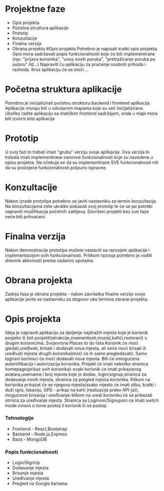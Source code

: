 # Projektne faze
 - Opis projekta
 - Početna struktura aplikacije
 - Prototip
 - Konzultacije
 - Finalna verzija
 - Obrana projekta
#Opis projekta
Potrebno je napisati kratki opis projekta. Opis mora sadržavati popis funkcionalnosti koje će biti implementirane (npr. "prijava korisnika", "unos novih poruka", "pretraživanje poruka po autoru" itd...) Napraviti ću aplikaciju za praćenje osobnih prihoda i rashoda. Kroz aplikaciju će se moći ...

# Početna struktura aplikacije
Potrebno je inicijalizirati početnu strukturu backend i frontend aplikacija. Aplikacije moraju biti u odvojenim mapama koje su već inicijalizirane. Ukoliko radite aplikaciju sa statičkim frontend sadržajem, onda u mapi mora biti izvorni kôd aplikacije

# Prototip
U ovoj fazi bi trebali imati "grubu" verziju svoje aplikacije. Ova verzija bi trebala imati implementirane osnovne funkcionalnosti koje su navedene u opisu projekta. Ne očekuje se da su implementirane SVE funkcionalnosti niti da su postojeće funkcionalnosti potpuno ispravne.

# Konzultacije
Nakon izrade prototipa potrebno se javiti nastavniku za termin konzultacija. Na konzultacijama ćete ukratko pokazati svoj prototip te će se po potrebi napraviti modifikacija početnih zahtjeva. Dovršeni projekti bez ove faze neće biti prihvaćeni.

# Finalna verzija
Nakon demonstracije prototipa možete nastaviti sa razvojem aplikacije i implementacijom svih funkcionalnosti. Prilikom razvoja potrebno je voditi dnevnik aktivnosti prema zadanim uputama.

# Obrana projekta
Zadnja faza je obrana projekta - nakon završetka finalne verzije svoje aplikacije javite se nastavniku za dogovor oko termina obrane projekta.

# Opis projekta
Ideja je napraviti aplikaciju za djeljenje najdražih mjesta koje je korisnik posjetio ili želi posjetiti(atrakcije,znamenitosti,muzeji,kafići,restorani) s drugim korisnicima. Svojevrsna Places to do lista.Korisnik će moći gledati,uređivati, brisati i dodavati nova mjesta, ali neće moći brisati ili uređivati mjesta drugih korisnika(moći će ih samo pregledavati). Samo logirani korinisci će moći dodavati nova mjesta. Biti će omogućena autentifikacija i autorizacija korisnika. Projekt će imati nekoliko stranica homepage(prikaz svih korisnika)-svaki korisnik će imati prikazanog avatara,username i broj mjesta koje je dodao, login/signup,stranica za dodavanje novih mjesta, stranica za pregled mjesta korisnika. Klikom na korisnika prikazat će se njegova mjesta(svako mjesto će imati sliku, kratki i duži opis, lokaciju, GPS - prikaz na karti (realizacija preko API-ja)), mogućnost brisanja i uređivanja-klikom na uredi korisniku će se prikazati strnica za uređivanje mjesta. Stranica sa Loginom/Signupom će imati switch mode ovisno o tome postoji li korisnik ili ne postoji.

### Tehnologije
* Frontend - React,Bootstrap
* Backend - Node.js,Express
* Baza - MongoDB
### Popis funkcionalnosti
* Login/SignUp
* Dodavanje mjesta 
* Brisanje mjesta
* Uređivanje mjesta
* Pregled na Google kartama
